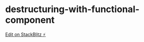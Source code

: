 # destructuring-with-functional-component

[Edit on StackBlitz ⚡️](https://stackblitz.com/edit/destructuring-with-functional-component)